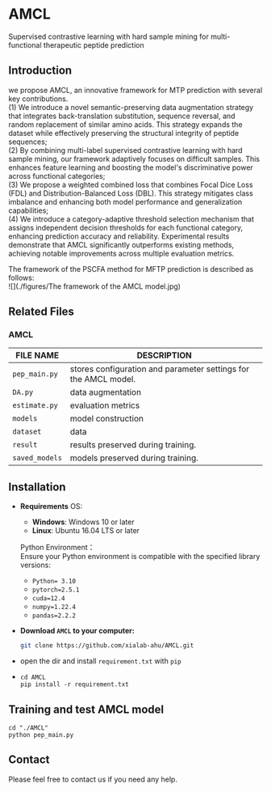 # AMCL
Supervised contrastive learning with hard sample mining for multi-functional therapeutic peptide prediction
##  Introduction
we propose AMCL, an innovative framework for MTP prediction with several key contributions.  
(1) We introduce a novel semantic-preserving data augmentation strategy that integrates back-translation substitution, sequence reversal, and random replacement of similar amino acids. This strategy expands the dataset while effectively preserving the structural integrity of peptide sequences;   
(2) By combining multi-label supervised contrastive learning with hard sample mining, our framework adaptively focuses on difficult samples. This enhances feature learning and boosting the model's discriminative power across functional categories;  
(3) We propose a weighted combined loss that combines Focal Dice Loss (FDL) and Distribution-Balanced Loss (DBL). This strategy mitigates class imbalance and enhancing both model performance and generalization capabilities;  
(4) We introduce a category-adaptive threshold selection mechanism that assigns independent decision thresholds for each functional category, enhancing prediction accuracy and reliability. Experimental results demonstrate that AMCL significantly outperforms existing methods, achieving notable improvements across multiple evaluation metrics.  

The framework of the PSCFA method for MFTP prediction is described as follows:  
![](./figures/The framework of the AMCL model.jpg)
##  Related Files  
###   AMCL 
| FILE NAME       | DESCRIPTION                                                     |
|-----------------|-----------------------------------------------------------------|
| `pep_main.py`   | stores configuration and parameter settings for the AMCL model. |
| `DA.py`         | data augmentation                                               |
| `estimate.py`   | evaluation metrics                                              |
| `models`        | model construction                                              |
| `dataset`       | data                                                            |
| `result`        | results preserved during training.                              |
| `saved_models`  | models preserved during training.                               |


## Installation
- **Requirements**
    OS:  
     - **Windows**: Windows 10 or later  
     - **Linux**: Ubuntu 16.04 LTS or later

    Python Environment：    
    Ensure your Python environment is compatible with the specified library versions:  
    - `Python= 3.10`
    - `pytorch=2.5.1`
    - `cuda=12.4`
    - `numpy=1.22.4`
    - `pandas=2.2.2`
- **Download `AMCL` to your computer:**
   ```bash
   git clone https://github.com/xialab-ahu/AMCL.git
   ```
- open the dir and install `requirement.txt` with `pip`
- 
  ```
  cd AMCL
  pip install -r requirement.txt
  ```
##  Training and test AMCL model  
   ```shell
   cd "./AMCL"
   python pep_main.py
```
##  Contact
Please feel free to contact us if you need any help.
